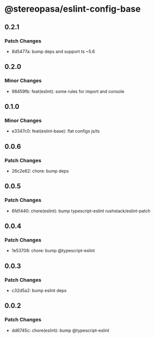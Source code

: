 # @stereopasa/eslint-config-base

## 0.2.1

### Patch Changes

- 8d5477a: bump deps and support ts ~5.6

## 0.2.0

### Minor Changes

- 98459fb: feat(eslint): some rules for import and console

## 0.1.0

### Minor Changes

- e3347c0: feat(eslint-base): flat configs js/ts

## 0.0.6

### Patch Changes

- 26c2e62: chore: bump deps

## 0.0.5

### Patch Changes

- 6fd1440: chore(eslint): bump typescript-eslint rushstack/eslint-patch

## 0.0.4

### Patch Changes

- 1e53708: chore: bump @typescript-eslint

## 0.0.3

### Patch Changes

- c32d5a2: bump eslint deps

## 0.0.2

### Patch Changes

- dd6745c: chore(eslint): bump @typescript-eslint
